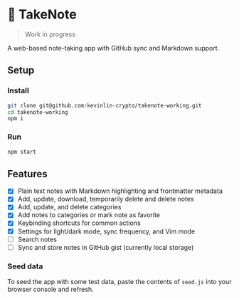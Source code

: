 # 📝 TakeNote

> Work in progress

A web-based note-taking app with GitHub sync and Markdown support.

## Setup

### Install

```bash
git clone git@github.com:kevinlin-crypto/takenote-working.git
cd takenote-working
npm i
```

### Run

```bash
npm start
```

## Features

- [x] Plain text notes with Markdown highlighting and frontmatter metadata
- [x] Add, update, download, temporarily delete and delete notes
- [x] Add, update, and delete categories
- [x] Add notes to categories or mark note as favorite
- [x] Keybinding shortcuts for common actions
- [x] Settings for light/dark mode, sync frequency, and Vim mode
- [ ] Search notes
- [ ] Sync and store notes in GitHub gist (currently local storage)

### Seed data

To seed the app with some test data, paste the contents of `seed.js` into your browser console and refresh.
